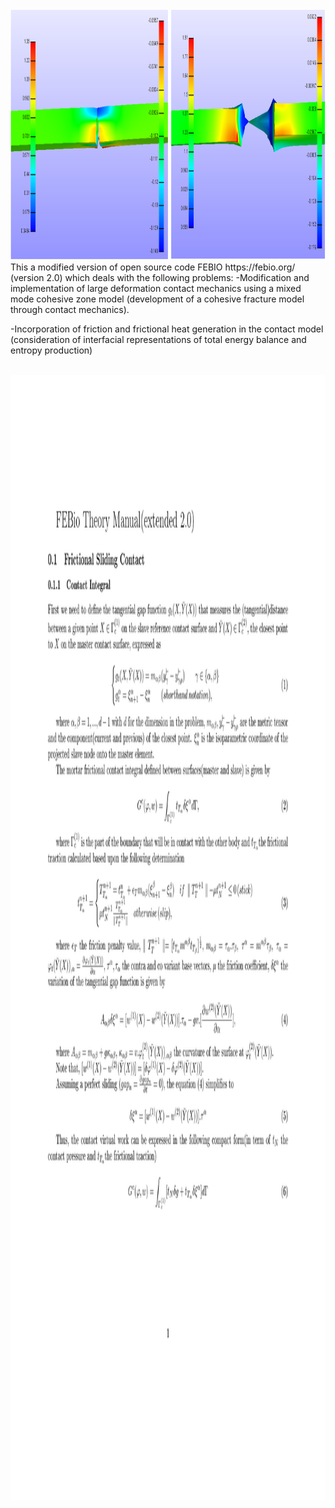 
 <br>
<img src="largedeformationteartest.png" alt="Example" width="1000" height="400" />
 </br>
 This a modified version of open source code FEBIO https://febio.org/ (version 2.0) which deals with the following problems:
-Modification and implementation of large deformation contact mechanics using a mixed mode cohesive zone model (development of a cohesive fracture model through contact mechanics). 

-Incorporation of friction and frictional heat generation in the contact model (consideration of interfacial representations of total energy balance and entropy production)
 
 <br>
 <img src="0001.jpg" alt="Example" width="2500" height="1800" />
 </br>

